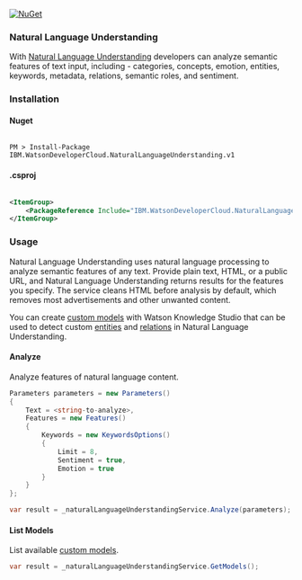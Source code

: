 [![NuGet](https://img.shields.io/badge/nuget-v2.14.0-green.svg?style=flat)](https://www.nuget.org/packages/IBM.WatsonDeveloperCloud.NaturalLanguageUnderstanding.v1/)

### Natural Language Understanding
With [Natural Language Understanding][natural_language_understanding] developers can analyze semantic features of text input, including - categories, concepts, emotion, entities, keywords, metadata, relations, semantic roles, and sentiment.

### Installation
#### Nuget
```

PM > Install-Package IBM.WatsonDeveloperCloud.NaturalLanguageUnderstanding.v1

```
#### .csproj
```xml

<ItemGroup>
    <PackageReference Include="IBM.WatsonDeveloperCloud.NaturalLanguageUnderstanding.v1" Version="2.14.0" />
</ItemGroup>

```
### Usage
Natural Language Understanding uses natural language processing to analyze semantic features of any text. Provide plain text, HTML, or a public URL, and Natural Language Understanding returns results for the features you specify. The service cleans HTML before analysis by default, which removes most advertisements and other unwanted content.

You can create [custom models][custom_models] with Watson Knowledge Studio that can be used to detect custom [entities][entities] and [relations][relations] in Natural Language Understanding.

#### Analyze
Analyze features of natural language content.
```cs
Parameters parameters = new Parameters()
{
    Text = <string-to-analyze>,
    Features = new Features()
    {
        Keywords = new KeywordsOptions()
        {
            Limit = 8,
            Sentiment = true,
            Emotion = true
        }
    }
};

var result = _naturalLanguageUnderstandingService.Analyze(parameters);
```

#### List Models
List available [custom models][custom_models].
```cs
var result = _naturalLanguageUnderstandingService.GetModels();
```

[natural_language_understanding]: https://console.bluemix.net/docs/services/natural-language-understanding/index.html
[custom_models]: https://console.bluemix.net/docs/services/natural-language-understanding/customizing.html
[entities]: https://www.ibm.com/watson/developercloud/natural-language-understanding/api/v1/#entities
[relations]: https://www.ibm.com/watson/developercloud/natural-language-understanding/api/v1/#relations
